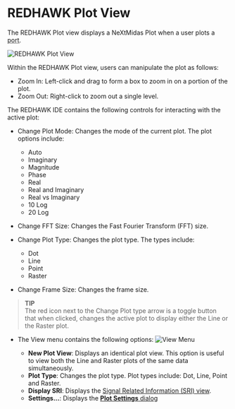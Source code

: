 # REDHAWK Plot View

The REDHAWK Plot view displays a NeXtMidas Plot when a user plots a <abbr title="See Glossary.">port</abbr>.

![REDHAWK Plot View](../images/plot.png)

Within the REDHAWK Plot view, users can manipulate the plot as follows:

  - Zoom In: Left-click and drag to form a box to zoom in on a portion of the plot.
  - Zoom Out: Right-click to zoom out a single level.

The REDHAWK IDE contains the following controls for interacting with the active plot:

  - Change Plot Mode: Changes the mode of the current plot. The plot options include:

      - Auto
      - Imaginary
      - Magnitude
      - Phase
      - Real
      - Real and Imaginary
      - Real vs Imaginary
      - 10 Log
      - 20 Log

  - Change FFT Size: Changes the Fast Fourier Transform (FFT) size.

  - Change Plot Type: Changes the plot type. The types include:

      - Dot
      - Line
      - Point
      - Raster

  - Change Frame Size: Changes the frame size.

> **TIP**  
> The red icon next to the Change Plot type arrow is a toggle button that when clicked, changes the active plot to display either the Line or the Raster plot.  

  - The View menu contains the following options:
![View Menu](../images/REDHAWK_Plot_Menu.png)

      - **New Plot View**: Displays an identical plot view. This option is useful to view both the Line and Raster plots of the same data simultaneously.
      - **Plot Type**: Changes the plot type. Plot types include: Dot, Line, Point and Raster.
      - **Display SRI**: Displays the [Signal Related Information (SRI) view](sri-view.html).
      - **Settings...**: Displays the [**Plot Settings** dialog](plot-settings-dialog.html)
